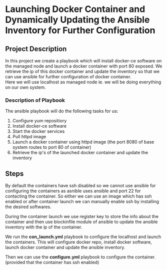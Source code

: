 # Launching Docker Container and Dynamically Updating the Ansible Inventory for Further Configuration

## Project Description 

In this project we create a playbook which will install docker-ce software on the managed node and launch a docker container with port 80 exposed. We retrieve the ip of this docker container and update the inventory so that we can use ansible for further configuration of docker container.  
Here we will use localhost as managed node ie. we will be doing everything on our own system. 

### Description of Playbook
The ansible playbook will do the following tasks for us:
1. Configure yum repositiory 
2. Install docker-ce software
3. Start the docker services
4. Pull httpd image
5. Launch a docker container using httpd image (the port 8080 of base system routes to port 80 of container)
6. Retrieve the ip's of the launched docker container and update the inventory


## Steps

By default the containers have ssh disabled so we cannot use ansible for configuring the containers as asnible uses ansible and port 22 for contacting the container. 
So either we can use an image which has ssh enabled or after container launch we can manually enable ssh by installing the desired softwares. 

During the container launch we use register key to store the info about the container and then use blockinfile module of ansible to update the ansible inventory with the ip of the container. 

We run the **con_launch.yml** playbook to configure the localhost and launch the containers. 
This will configure docker repo, install docker software, launch docker container and update the ansible inventory.

Then we can use the **configure.yml** playbook to configure the container. (provided that the container has ssh enabled)

